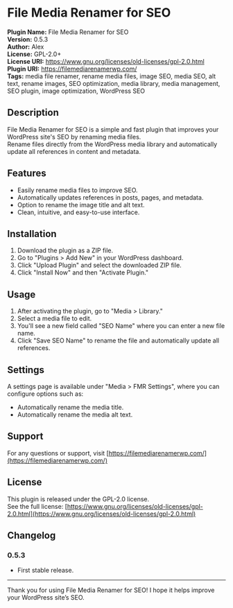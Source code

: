 # File Media Renamer for SEO

**Plugin Name:** File Media Renamer for SEO  
**Version:** 0.5.3  
**Author:** Alex  
**License:** GPL-2.0+  
**License URI:** https://www.gnu.org/licenses/old-licenses/gpl-2.0.html  
**Plugin URI:** https://filemediarenamerwp.com/  
**Tags:** media file renamer, rename media files, image SEO, media SEO, alt text, rename images, SEO optimization, media library, media management, SEO plugin, image optimization, WordPress SEO

## Description

File Media Renamer for SEO is a simple and fast plugin that improves your WordPress site's SEO by renaming media files.  
Rename files directly from the WordPress media library and automatically update all references in content and metadata.

## Features

- Easily rename media files to improve SEO.
- Automatically updates references in posts, pages, and metadata.
- Option to rename the image title and alt text.
- Clean, intuitive, and easy-to-use interface.

## Installation

1. Download the plugin as a ZIP file.  
2. Go to "Plugins > Add New" in your WordPress dashboard.  
3. Click "Upload Plugin" and select the downloaded ZIP file.  
4. Click "Install Now" and then "Activate Plugin."

## Usage

1. After activating the plugin, go to "Media > Library."  
2. Select a media file to edit.  
3. You'll see a new field called "SEO Name" where you can enter a new file name.  
4. Click "Save SEO Name" to rename the file and automatically update all references.

## Settings

A settings page is available under "Media > FMR Settings", where you can configure options such as:

- Automatically rename the media title.  
- Automatically rename the media alt text.

## Support

For any questions or support, visit [https://filemediarenamerwp.com/](https://filemediarenamerwp.com/)

## License

This plugin is released under the GPL-2.0 license.  
See the full license: [https://www.gnu.org/licenses/old-licenses/gpl-2.0.html](https://www.gnu.org/licenses/old-licenses/gpl-2.0.html)

## Changelog

### 0.5.3
- First stable release.

---

Thank you for using File Media Renamer for SEO! I hope it helps improve your WordPress site’s SEO.
